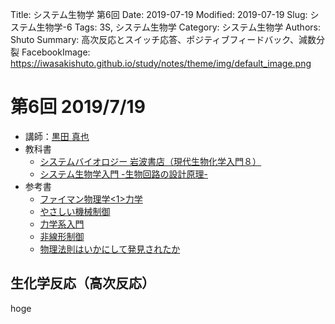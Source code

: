 Title: システム生物学 第6回
Date: 2019-07-19
Modified: 2019-07-19
Slug: システム生物学-6
Tags: 3S, システム生物学
Category: システム生物学
Authors: Shuto
Summary: 高次反応とスイッチ応答、ポジティブフィードバック、減数分裂
FacebookImage: https://iwasakishuto.github.io/study/notes/theme/img/default_image.png

# 第6回 2019/7/19
- 講師：[黒田 真也](http://kurodalab.bs.s.u-tokyo.ac.jp/ja/top/)
- 教科書
    - [システムバイオロジー 岩波書店（現代生物化学入門８）](https://www.amazon.co.jp/%E3%82%B7%E3%82%B9%E3%83%86%E3%83%A0%E3%83%90%E3%82%A4%E3%82%AA%E3%83%AD%E3%82%B8%E3%83%BC-%E7%8F%BE%E4%BB%A3%E7%94%9F%E7%89%A9%E7%A7%91%E5%AD%A6%E5%85%A5%E9%96%80-%E7%AC%AC8%E5%B7%BB-%E5%8C%97%E9%87%8E-%E5%AE%8F%E6%98%8E/dp/4000069683)
    - [システム生物学入門 -生物回路の設計原理-](https://www.amazon.co.jp/%E3%82%B7%E3%82%B9%E3%83%86%E3%83%A0%E7%94%9F%E7%89%A9%E5%AD%A6%E5%85%A5%E9%96%80-%E7%94%9F%E7%89%A9%E5%9B%9E%E8%B7%AF%E3%81%AE%E8%A8%AD%E8%A8%88%E5%8E%9F%E7%90%86-Uri-Alon/dp/4320056736)
- 参考書
    - [ファイマン物理学<1>力学](https://www.amazon.co.jp/%E3%83%95%E3%82%A1%E3%82%A4%E3%83%B3%E3%83%9E%E3%83%B3%E7%89%A9%E7%90%86%E5%AD%A6%E3%80%881%E3%80%89%E5%8A%9B%E5%AD%A6-%E3%83%95%E3%82%A1%E3%82%A4%E3%83%B3%E3%83%9E%E3%83%B3/dp/4000077112)
    - [やさしい機械制御](https://www.amazon.co.jp/%E3%82%84%E3%81%95%E3%81%97%E3%81%84%E6%A9%9F%E6%A2%B0%E5%88%B6%E5%BE%A1-%E9%87%91%E5%AD%90-%E6%95%8F%E5%A4%AB/dp/4526031879)
    - [力学系入門](https://www.amazon.co.jp/Hirsch%E3%83%BBSmale%E3%83%BBDevaney-%E5%8A%9B%E5%AD%A6%E7%B3%BB%E5%85%A5%E9%96%80-%E2%80%95%E5%BE%AE%E5%88%86%E6%96%B9%E7%A8%8B%E5%BC%8F%E3%81%8B%E3%82%89%E3%82%AB%E3%82%AA%E3%82%B9%E3%81%BE%E3%81%A7%E2%80%95-Morris-W-Hirsch/dp/4320111362/ref=sr_1_1?__mk_ja_JP=%E3%82%AB%E3%82%BF%E3%82%AB%E3%83%8A&keywords=%E5%8A%9B%E5%AD%A6%E7%B3%BB%E5%85%A5%E9%96%80&qid=1561863796&s=books&sr=1-1)
    - [非線形制御](https://www.amazon.co.jp/%E9%9D%9E%E7%B7%9A%E5%BD%A2%E5%88%B6%E5%BE%A1-%E7%8F%BE%E4%BB%A3%E9%9D%9E%E7%B7%9A%E5%BD%A2%E7%A7%91%E5%AD%A6%E3%82%B7%E3%83%AA%E3%83%BC%E3%82%BA-%E5%B9%B3%E4%BA%95-%E4%B8%80%E6%AD%A3/dp/4339026085/ref=sr_1_1?__mk_ja_JP=%E3%82%AB%E3%82%BF%E3%82%AB%E3%83%8A&keywords=%E9%9D%9E%E7%B7%9A%E5%BD%A2%E5%88%B6%E5%BE%A1&qid=1561863824&s=books&sr=1-1)
    - [物理法則はいかにして発見されたか](https://www.amazon.co.jp/%E7%89%A9%E7%90%86%E6%B3%95%E5%89%87%E3%81%AF%E3%81%84%E3%81%8B%E3%81%AB%E3%81%97%E3%81%A6%E7%99%BA%E8%A6%8B%E3%81%95%E3%82%8C%E3%81%9F%E3%81%8B-%E5%B2%A9%E6%B3%A2%E7%8F%BE%E4%BB%A3%E6%96%87%E5%BA%AB%E2%80%95%E5%AD%A6%E8%A1%93-R-P-%E3%83%95%E3%82%A1%E3%82%A4%E3%83%B3%E3%83%9E%E3%83%B3/dp/4006000480)

## 生化学反応（高次反応）

















hoge
